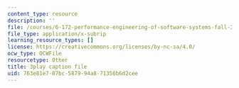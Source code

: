 ```yaml
---
content_type: resource
description: ''
file: /courses/6-172-performance-engineering-of-software-systems-fall-2018/763e81e707bc587994a871356b6d2cee_a_R_DpsENfk.vtt
file_type: application/x-subrip
learning_resource_types: []
license: https://creativecommons.org/licenses/by-nc-sa/4.0/
ocw_type: OCWFile
resourcetype: Other
title: 3play caption file
uid: 763e81e7-07bc-5879-94a8-71356b6d2cee
---
```

